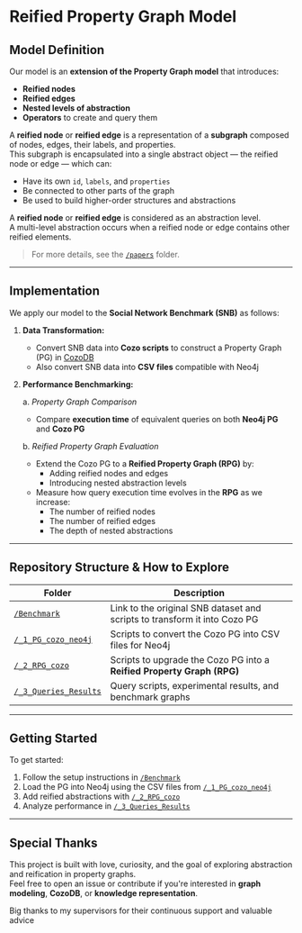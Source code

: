 # Reified Property Graph Model

## Model Definition

Our model is an **extension of the Property Graph model** that introduces:

- **Reified nodes**
- **Reified edges**
- **Nested levels of abstraction**
- **Operators** to create and query them

A **reified node** or **reified edge** is a representation of a **subgraph** composed of nodes, edges, their labels, and properties.  
This subgraph is encapsulated into a single abstract object — the reified node or edge — which can:

- Have its own `id`, `labels`, and `properties`
- Be connected to other parts of the graph
- Be used to build higher-order structures and abstractions

A **reified node** or **reified edge** is considered as an abstraction level.  
A multi-level abstraction occurs when a reified node or edge contains other reified elements.

> For more details, see the [`/papers`](./papers) folder.

---

## Implementation

We apply our model to the **Social Network Benchmark (SNB)** as follows:

1. **Data Transformation:**
   - Convert SNB data into **Cozo scripts** to construct a Property Graph (PG) in [CozoDB](https://cozodb.org)
   - Also convert SNB data into **CSV files** compatible with Neo4j

2. **Performance Benchmarking:**

   a. *Property Graph Comparison*  
   - Compare **execution time** of equivalent queries on both **Neo4j PG** and **Cozo PG**

   b. *Reified Property Graph Evaluation*  
   - Extend the Cozo PG to a **Reified Property Graph (RPG)** by:
     - Adding reified nodes and edges
     - Introducing nested abstraction levels
   - Measure how query execution time evolves in the **RPG** as we increase:
     - The number of reified nodes
     - The number of reified edges
     - The depth of nested abstractions

---

## Repository Structure & How to Explore

| Folder                          | Description                                                                 |
|---------------------------------|-----------------------------------------------------------------------------|
| [`/Benchmark`](./Benchmark)     | Link to the original SNB dataset and scripts to transform it into Cozo PG  |
| [`/_1_PG_cozo_neo4j`](./_1_PG_cozo_neo4j) | Scripts to convert the Cozo PG into CSV files for Neo4j                  |
| [`/_2_RPG_cozo`](./_2_RPG_cozo) | Scripts to upgrade the Cozo PG into a **Reified Property Graph (RPG)**     |
| [`/_3_Queries_Results`](./_3_Queries_Results) | Query scripts, experimental results, and benchmark graphs              |

---

## Getting Started

To get started:

1. Follow the setup instructions in [`/Benchmark`](./Benchmark)
2. Load the PG into Neo4j using the CSV files from [`/_1_PG_cozo_neo4j`](./_1_PG_cozo_neo4j)
3. Add reified abstractions with [`/_2_RPG_cozo`](./_2_RPG_cozo)
4. Analyze performance in [`/_3_Queries_Results`](./_3_Queries_Results)

---

## Special Thanks

This project is built with love, curiosity, and the goal of exploring abstraction and reification in property graphs.  
Feel free to open an issue or contribute if you're interested in **graph modeling**, **CozoDB**, or **knowledge representation**.

Big thanks to my supervisors for their continuous support and valuable advice 
